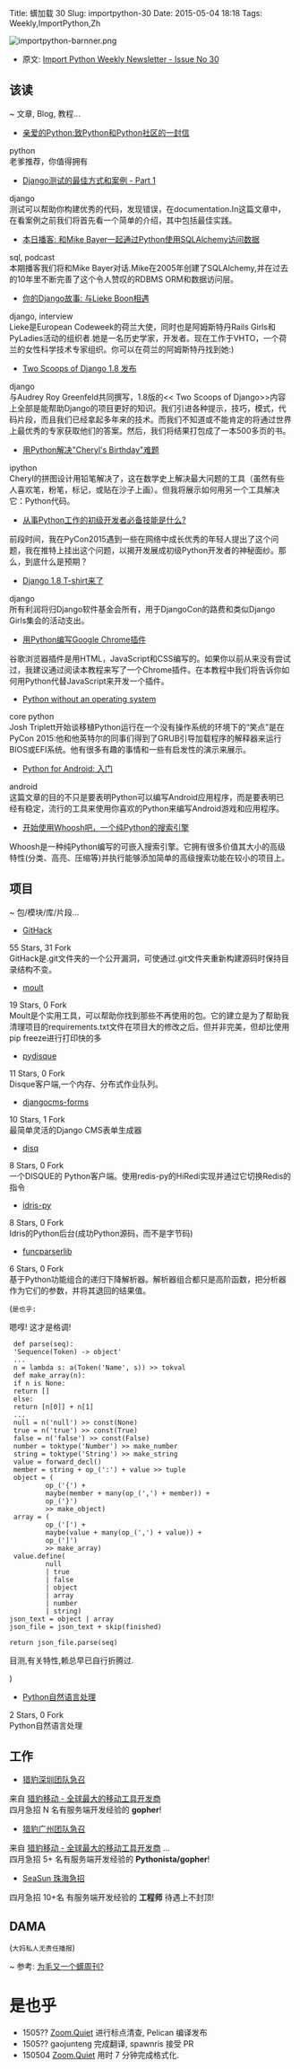 Title: 蠎加载 30
Slug: importpython-30
Date: 2015-05-04 18:18
Tags: Weekly,ImportPython,Zh 

![importpython-barnner.png](http://zoomq.qiniudn.com/ZQCollection/snap/importpython-barnner.png?imageView2/2/h/210)


- 原文: [Import Python Weekly Newsletter - Issue No 30](http://importpython.com/newsletter/no/30/)

## 该读
~ 文章, Blog, 教程...

-	[亲爱的Python:致Python和Python社区的一封信](http://anna-oz.tumblr.com/post/117173382150/dear-python-a-love-letter-to-python-and-the)

python  
老爹推荐，你值得拥有

-   [Django测试的最佳方式和案例 - Part 1](https://realpython.com/blog/python/testing-in-django-part-1-best-practices-and-examples/)

django  
测试可以帮助你构建优秀的代码，发现错误，在documentation.In这篇文章中，在看案例之前我们将首先看一个简单的介绍，其中包括最佳实践。

-   [本日播客: 和Mike Bayer一起通过Python使用SQLAlchemy访问数据](http://www.talkpythontome.com/episodes/show/5/sqlalchemy-and-data-access-in-python)

sql, podcast  
本期播客我们将和Mike Bayer对话.Mike在2005年创建了SQLAlchemy,并在过去的10年里不断完善了这个令人赞叹的RDBMS ORM和数据访问层。

-   [你的Django故事: 与Lieke Boon相遇](http://blog.djangogirls.org/post/117515207353)

django, interview  
Lieke是European Codeweek的荷兰大使，同时也是阿姆斯特丹Rails Girls和PyLadies活动的组织者.她是一名历史学家，开发者。现在工作于VHTO，一个荷兰的女性科学技术专家组织。你可以在荷兰的阿姆斯特丹找到她:)

-	[Two Scoops of Django 1.8 发布](http://pydanny.com/two-scoops-of-django-1-8.html)

django   
与Audrey Roy Greenfeld共同撰写，1.8版的<< Two Scoops of Django>>内容上全部是能帮助Django的项目更好的知识。我们引进各种提示，技巧，模式，代码片段，而且我们已经拿起多年来的技术。而我们不知道或不能肯定的将通过世界上最优秀的专家获取他们的答案。然后，我们将结果打包成了一本500多页的书。

-   [用Python解决"Cheryl's Birthday"难题](http://nbviewer.ipython.org/url/norvig.com/ipython/Cheryl.ipynb)

ipython  
Cheryl的拼图设计用铅笔解决了，这在数学史上解决最大问题的工具（虽然有些人喜欢笔，粉笔，标记，或贴在沙子上画）。但我将展示如何用另一个工具解决它：Python代码。


-	[从事Python工作的初级开发者必备技能是什么?](http://kieczkowska.tumblr.com/post/117227214396/asking-twitter-what-skills-are-required-from-a)

前段时间，我在PyCon2015遇到一些在网络中成长优秀的年轻人提出了这个问题，我在推特上挂出这个问题，以揭开发展成初级Python开发者的神秘面纱。那么，到底什么是预期？

-   [Django 1.8 T-shirt来了](https://www.djangoproject.com/weblog/2015/apr/28/django-18-release-shirt/)

django   
所有利润将归Django软件基金会所有，用于DjangoCon的路费和类似Django Girls集会的活动支出。

-   [用Python编写Google Chrome插件](https://pythonspot.com/create-a-chrome-plugin-with-python/)

谷歌浏览器插件是用HTML，JavaScript和CSS编写的。如果你以前从来没有尝试过，我建议通过阅读本教程来写了一个Chrome插件。在本教程中我们将告诉你如何用Python代替JavaScript来开发一个插件。

-   [Python without an operating system](http://lwn.net/SubscriberLink/641244/5d1d6d20aeb0a647/)

core python  
Josh Triplett开始谈移植Python运行在一个没有操作系统的环境下的“笑点”是在PyCon 2015:他和他英特尔的同事们得到了GRUB引导加载程序的解释器来运行BIOS或EFI系统。他有很多有趣的事情和一些有启发性的演示来展示。

-	[Python for Android: 入门](http://www.checkio.org/blog/python-android-getting-started/)

android  
这篇文章的目的不只是要表明Python可以编写Android应用程序，而是要表明已经有稳定，流行的工具来使用你喜欢的Python来编写Android游戏和应用程序。

-   [开始使用Whoosh吧，一个纯Python的搜索引擎](http://sowingseasons.com/blog/introduction-to-whoosh.html)

Whoosh是一种纯Python编写的可嵌入搜索引擎。它拥有很多价值其大小的高级特性(分类、高亮、压缩等)并执行能够添加简单的高级搜索功能在较小的项目上。



## 项目
~ 包/模块/库/片段...

-	[GitHack](https://github.com/lijiejie/GitHack)

55 Stars, 31 Fork  
GitHack是.git文件夹的一个公开漏洞，可使通过.git文件夹重新构建源码时保持目录结构不变。

-	[moult](https://github.com/tweekmonster/moult)

19 Stars, 0 Fork  
Moult是个实用工具，可以帮助你找到那些不再使用的包。它的建立是为了帮助我清理项目的requirements.txt文件在项目大的修改之后。但并非完美，但却比使用pip freeze进行打印快的多

- [pydisque](https://github.com/ybrs/pydisque)

11 Stars, 0 Fork  
Disque客户端,一个内存、分布式作业队列。

-	[djangocms-forms](https://github.com/mishbahr/djangocms-forms)

10 Stars, 1 Fork  
最简单灵活的Django CMS表单生成器

- [disq](https://github.com/ryansb/disq)

8 Stars, 0 Fork  
一个DISQUE的 Python客户端。使用redis-py的HiRedi实现并通过它切换Redis的指令

- [idris-py](https://github.com/ziman/idris-py)

8 Stars, 0 Fork  
Idris的Python后台(成功Python源码，而不是字节码)

- [funcparserlib](https://github.com/vlasovskikh/funcparserlib)

6 Stars, 0 Fork  
基于Python功能组合的递归下降解析器。解析器组合都只是高阶函数，把分析器作为它们的参数，并将其退回的结果值。

(`是也乎:`

嗯啍! 这才是格调!

     def parse(seq):
     'Sequence(Token) -> object'
     ...
     n = lambda s: a(Token('Name', s)) >> tokval
     def make_array(n):
     if n is None:
     return []
     else:
     return [n[0]] + n[1]
     ...
     null = n('null') >> const(None)
     true = n('true') >> const(True)
     false = n('false') >> const(False)
     number = toktype('Number') >> make_number
     string = toktype('String') >> make_string
     value = forward_decl()
     member = string + op_(':') + value >> tuple
     object = (
             op_('{') +
             maybe(member + many(op_(',') + member)) +
             op_('}')
             >> make_object)
     array = (
             op_('[') +
             maybe(value + many(op_(',') + value)) +
             op_(']')
             >> make_array)
     value.define(
             null
             | true
             | false
             | object
             | array
             | number
             | string)
    json_text = object | array
	json_file = json_text + skip(finished)

	return json_file.parse(seq)


目测,有关特性,赖总早已自行折腾过.

)


- 	[Python自然语言处理](https://github.com/SequomicsResearch/Natural-Language-Processing-with-Python)

2 Stars, 0 Fork  
Python自然语言处理

## 工作

- 	[猎豹深圳团队急召](https://github.com/cheetahmobile/CMBM/wiki/BmSzHr)

来自 [猎豹移动 - 全球最大的移动工具开发商](http://www.cmcm.com/zh-cn/cm-backup/)   
四月急招 N 名有服务端开发经验的 **gopher**!


- 	[猎豹广州团队急召](https://github.com/cheetahmobile/CMBM/wiki/BmGzHr)

来自 [猎豹移动 - 全球最大的移动工具开发商](http://www.cmcm.com/zh-cn/cm-backup/) ...  
四月急招 5+ 名有服务端开发经验的 **Pythonista/gopher**!

- 	[SeaSun 珠海急招](https://github.com/cheetahmobile/CMBM/wiki/SeaSunZh)  

四月急招 10+名 有服务端开发经验的 **工程师** 待遇上不封顶!


## DAMA
(`大妈私人无责任播报`)
 
~ 参考: [为毛又一个蠎周刊?](importpython-why)


# 是也乎

- 	1505?? [Zoom.Quiet](http://zoomquiet.io) 进行标点清查, Pelican 编译发布
- 	1505?? gaojunteng 完成翻译, spawnris 接受 PR
- 	150504 [Zoom.Quiet](http://zoomquiet.io) 用时 7 分钟完成格式化.


